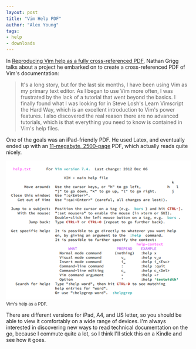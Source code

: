```yaml
---
layout: post
title: "Vim Help PDF"
author: "Alex Young"
tags: 
- help
- downloads
---
```


In [Reproducing Vim help as a fully cross-referenced PDF](http://nathangrigg.net/2013/09/reproducing-vim-help-as-a-fully-cross-referenced-pdf/), Nathan Grigg talks about a project he embarked on to create a cross-referenced PDF of Vim's documentation:

> It's a long story, but for the last six months, I have been using Vim as my primary text editor. As I began to use Vim more often, I was frustrated by the lack of a tutorial that went beyond the basics. I finally found what I was looking for in Steve Losh's Learn Vimscript the Hard Way, which is an excellent introduction to Vim's power features. I also discovered the real reason there are no advanced tutorials, which is that everything you need to know is contained in Vim's help files.

One of the goals was an iPad-friendly PDF.  He used Latex, and eventually ended up with an [11-megabyte, 2500-page](http://nathangrigg.net/vimhelp/) PDF, which actually reads quite nicely.

<div class="image">
  <img src="/images/posts/vim-help-pdf.png" />
  <small>Vim's help as a PDF.</small>
</div>

There are different versions for iPad, A4, and US letter, so you should be able to view it comfortably on a wide range of devices.  I'm always interested in discovering new ways to read technical documentation on the go, because I commute quite a lot, so I think I'll stick this on a Kindle and see how it goes.
